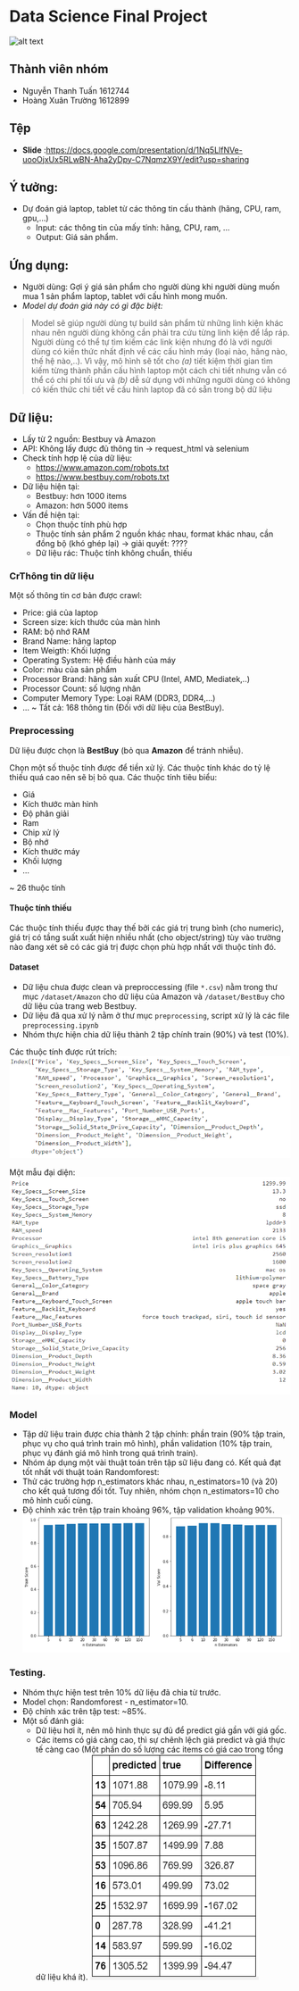 # Data Science Final Project

![alt text](https://devcrew.io/wp-content/uploads/2017/03/feature-1.jpg "Title")

## Thành viên nhóm

-   Nguyễn Thanh Tuấn 1612744
-   Hoàng Xuân Trường 1612899

## Tệp 
- __Slide__ :https://docs.google.com/presentation/d/1Nq5LlfNVe-uooOjxUx5RLwBN-Aha2yDpy-C7NqmzX9Y/edit?usp=sharing

## Ý tưởng:

-   Dự đoán giá laptop, tablet từ các thông tin cấu thành (hãng, CPU, ram, gpu,...)
    -   Input: các thông tin của mấy tính: hãng, CPU, ram, ...
    -   Output: Giá sản phẩm.

## Ứng dụng:

-   Người dùng: Gợi ý giá sản phẩm cho người dùng khi người dùng muốn mua 1 sản phẩm laptop, tablet với cấu hình mong muốn.
-   *Model dự đoán giá này có gì đặc biệt:*

> Model sẽ giúp người dùng tự build sản phẩm từ những linh kiện khác nhau nên người dùng không cần phải tra cứu từng linh kiện để lắp ráp. Người dùng có thể tự tìm kiếm các link kiện nhưng đó là với người dùng có kiến thức nhất định về các cấu hình máy (loại nào, hãng nào, thế hệ nào,..). Vì vậy, mô hình sẽ tốt cho *(a)* tiết kiệm thời gian tìm kiếm từng thành phần cấu hình laptop một cách chi tiết nhưng vẫn có thể có chi phí tối ưu và *(b)* dễ sử dụng với những người dùng có không có kiến thức chi tiết về cấu hình laptop đã có sẵn trong bộ dữ liệu
    

## Dữ liệu:

-   Lấy từ 2 nguồn: Bestbuy và Amazon
-   API: Không lấy được đủ thông tin -> request_html và selenium
-   Check tính hợp lệ của dữ liệu:
    -   https://www.amazon.com/robots.txt
    -   https://www.bestbuy.com/robots.txt
-   Dữ liệu hiện tại:
    -   Bestbuy: hơn 1000 items
    -   Amazon: hơn 5000 items
-   Vấn đề hiện tại:
    -   Chọn thuộc tính phù hợp
    -   Thuộc tính sản phẩm 2 nguồn khác nhau, format khác nhau, cần đồng bộ (khó ghép lại) -> giải quyết: ????
    -   Dữ liệu rác: Thuộc tính không chuẩn, thiếu

### CrThông tin dữ liệu

Một số thông tin cơ bản được crawl:

-   Price: giá của laptop
-   Screen size: kích thước của màn hình
-   RAM: bộ nhớ RAM
-   Brand Name: hãng laptop
-   Item Weigth: Khối lượng
-   Operating System: Hệ điều hành của máy
-   Color: màu của sản phẩm
-   Processor Brand: hãng sản xuất CPU (Intel, AMD, Mediatek,..)
-   Processor Count: số lượng nhân
-   Computer Memory Type: Loại RAM (DDR3, DDR4,...)
-   ...
~ Tất cả: 168 thông tin (Đối với dữ liệu của BestBuy).

### Preprocessing
Dữ liệu được chọn là __BestBuy__ (bỏ qua __Amazon__ để tránh nhiễu).

Chọn một số thuộc tính được để tiền xử lý. Các thuộc tính khác do tỷ lệ thiếu quá cao nên sẽ bị bỏ qua. Các thuộc tính tiêu biểu:
- Giá
- Kích thước màn hình
- Độ phân giải
- Ram
- Chip xử lý
- Bộ nhớ
- Kích thước máy
- Khối lượng
- ...

~ 26 thuộc tính

#### Thuộc tính thiếu

Các thuộc tính thiếu được thay thế bởi các giá trị trung bình (cho numeric), giá trị có tầng suất xuất hiện nhiều nhất (cho object/string) tùy vào trường nào đang xét sẽ có các giá trị được chọn phù hợp nhất với thuộc tính đó. 

#### Dataset

- Dữ liệu chưa được clean và preproccessing (file `*.csv`) nằm trong thư mục `/dataset/Amazon` cho dữ liệu của Amazon và `/dataset/BestBuy` cho dữ liệu của trang web Bestbuy.
- Dữ liệu đã qua xử lý nằm ở thư mục `preprocessing`, script xử lý là các file `preprocessing.ipynb`
- Nhóm thực hiện chia dữ liệu thành 2 tập chính train (90%) và test (10%).

Các thuộc tính được rút trích:
![Các thuộc tính](media/attrbs_train.PNG)

Một mẫu đại diện:
![Mẫu đại diện](media/example_item.PNG)


### Model

- Tập dữ liệu train được chia thành 2 tập chính: phần train (90% tập train, phục vụ cho quá trình train mô hình), phần validation (10% tập train, phục vụ đánh giá mô hình trong quá trình train).
- Nhóm áp dụng một vài thuật toán trên tập sữ liệu đang có. Kết quả đạt tốt nhất với thuật toán Randomforest:
- Thử các trường hợp n_estimators khác nhau, n_estimators=10 (và 20) cho kết quả tương đối tốt. Tuy nhiên, nhóm chọn n_estimators=10 cho mô hình cuối cùng.
- Độ chính xác trên tập train khoảng 96%, tập validation khoảng 90%.
![](media/select_nEstimator.PNG)
 
### Testing.

- Nhóm thực hiện test trên 10% dữ liệu đã chia từ trước.
- Model chọn: Randomforest - n_estimator=10.
- Độ chính xác trên tập test: ~85%.
- Một số đánh giá:
	- Dữ liệu hơi ít, nên mô hình thực sự đủ để predict giá gần với giá gốc.
	- Các items có giá càng cao, thì sự chênh lệch giá predict và giá thực tế càng cao (Một phần do số lượng các items có giá cao trong tổng dữ liệu khá ít).
![So sánh kết quả predict và kết quả thực](media/predict_real_price_compare.PNG)